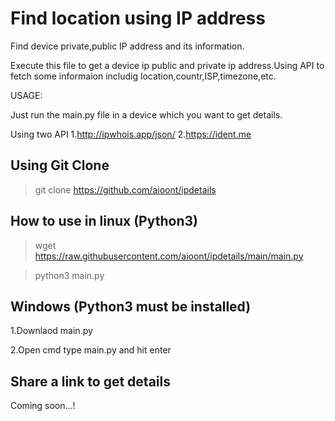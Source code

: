 # Find location using IP address 
Find device private,public IP address and its information. 

Execute this file to get a device ip public and private ip address.Using API to fetch some informaion includig  location,countr,ISP,timezone,etc.

USAGE:
 
 Just run the main.py file in a device which you want to get details. 
 
 Using two API 
    1.http://ipwhois.app/json/
    2.https://ident.me
## Using Git Clone
> git clone https://github.com/aioont/ipdetails   
    
    
## How to use in linux (Python3)
> wget https://raw.githubusercontent.com/aioont/ipdetails/main/main.py

> python3 main.py

## Windows (Python3 must be installed)
 1.Downlaod main.py
 
 2.Open cmd type main.py and hit enter

## Share a link to get details 

Coming soon...!
